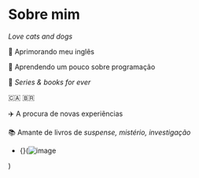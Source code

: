 # Sobre mim 
*Love cats and dogs*

 📌 Aprimorando meu inglês

 📌 Aprendendo um pouco sobre programação
 
 📌 *Series & books for ever*

 🇨🇦 🇧🇷
 
✈️ A procura de novas experiẽncias
 
 📚 Amante de livros de *suspense, mistério, investigação*
 
 
- {}(![image](https://github.com/nandalter/nandalter/assets/137302769/a4495618-de82-44c6-90bd-095b6b287a7e)

)
<!--

- {}()
- 📌:+1:Aprimorando meu inglês:
- 🌱 I’m currently learning ...
- 👯 I’m looking to collaborate on ...
- 🤔 I’m looking for help with ...
- 💬 Ask me about ...
- 📫 How to reach me: ...
- 😄 Pronouns: ...
- ⚡ Fun fact: ...
-->
